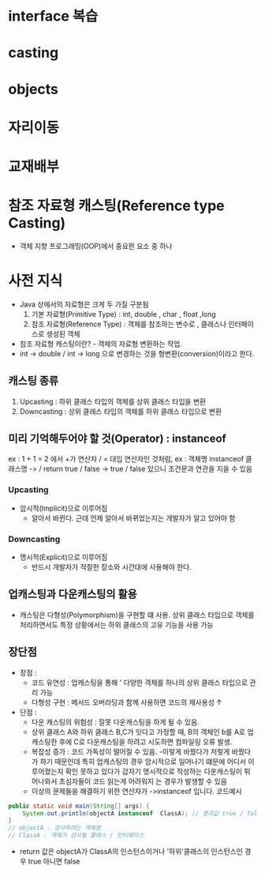 # interface 복습
# casting
# objects
# 자리이동 
# 교재배부

# 참조 자료형 캐스팅(Reference type Casting)
- 객체 지향 프로그래밍(OOP)에서 중요한 요소 중 하나
# 사전 지식
- Java 상에서의 자료형은 크게 두 가질 구분됨
    1. 기본 자료형(Primitive Type) : int, double , char , float ,long
    2. 참조 자료형(Reference Type) : 객체를 참조하는 변수로 , 클래스나 인터페이스로 생성된 객체
- 참조 자료형 캐스팅이란? - 객체의 자료형 변환하는 작업.
- int -> double / int -> long 으로 변경하는 것을 형변환(conversion)이라고 한다.
## 캐스팅 종류
1. Upcasting : 하위 클래스 타입의 객체를 상위 클래스 타입을 변환
2. Downcasting : 상위 클래스 타입의 객체를 하위 클래스 타입으로 변환

## 미리 기억해두어야 할 것(Operator) : instanceof
ex : 1 + 1 = 2 에서 +가 연산자 / = 대입 연산자인 것처럼,
ex : 객체명 instanceof 클래스명 -> / return true / false  -> true / false 있으니 조건문과 연관을 지을 수 있음
### Upcasting
- 암시적(Implicit)으로 이루어짐
  - 알아서 바뀐다. 근데 언제 알아서 바뀌었는지는 개발자가 알고 있어야 함
### Downcasting
- 명시적(Explicit)으로 이루어짐
    - 반드시 개발자가 적절한 장소와 시간대에 사용해야 한다.
## 업캐스팅과 다운캐스팅의 활용
- 캐스팅은 다형성(Polymorphism)을 구현할 떄 사용. 상위 클래스 타입으로 객체를 처리하면서도 특정 상황에서는 하위 클래스의 고유 기능을 사용 가능
## 장단점
- 장점 :
  - 코드 유연성 : 업캐스팅을 통해 ' 다양한 객체를 하나의 상위 클래스 타입으로 관리 가능
  - 다형성 구현 : 메서드 오버라딩과 함께 사용하면 코드의 재사용성 ↑
- 단점 :
  - 다운 캐스팅의 위험성 : 잘못 다운캐스팅을 하게 될 수 있음.
   - 상위 클래스 A와 하위 클래스 B,C가 잇다고 가정할 때, B의 객체인 b를 A로 업캐스팅한 후에 C로 다운캐스팅을 하려고 시도하면 컴파일링 오류 발생.
   - 복잡성 증가 : 코드 가독성이 떨어질 수 있음.
    -이렇게 바꿨다가 저렇게 바꿨다가 하기 때문인데 특히 업캐스팅의 경우 암시적으로 일어나기 떄문에 어디서 이루어졌는지 확인 못하고 있다가 갑자기 명시적으로 작성하는 다운캐스팅이 튀어나와서 초심자들이 코드 읽는게 어려워지  는 경우가 발생할 수 있음
   - 이상의 문제들을 해결하기 위한 연산자가 ->instanceof 입니다.
     코드예시

```java
public static void main(String[] args) {
    System.out.println(objectA instanceof  ClassA); // 결과값 true / false
}
// objectA : 검사하려는 객체명
// ClassA : 객체가 검사될 클래스 / 인터페이스
```
- return 값은 objectA가 ClassA의 인스턴스이거나 '하위'클래스의 인스턴스인 경우 true 아니면 false
 